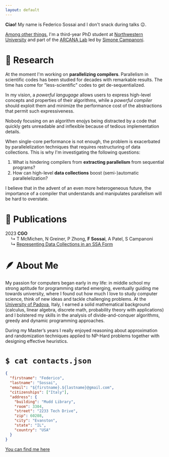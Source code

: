 ```yaml
---
layout: default
---
```


**Ciao!** My name is Federico Sossai and I don't snack during talks &#x1F609;.

[Among other things](./others), I'm a third-year PhD student at
[Northwestern University](https://www.mccormick.northwestern.edu/computer-science/research/areas/systems-networking.html)
and part of the [ARCANA Lab](https://github.com/arcana-lab) led by
[Simone Campanoni](https://users.cs.northwestern.edu/~simonec). 

# &#x1F526; Research

At the moment I'm working on **parallelizing compilers**.
Parallelism in scientific codes has been studied for decades with remarkable results.
The time has come for "less-scientific" codes to get de-sequentialized.

In my vision, a *powerful langugage* allows users to express high-level concepts
and properties of their algorithms, while a *powerful compiler* should exploit them
and minimize the performance cost of the abstractions that permit such expressiveness.

Nobody focusing on an algorithm enojys being distracted by a code that quickly gets
unreadable and inflexible because of tedious implementation details.

When single-core performance is not enough, the problem is exacerbated by
parallelelization techniques that requires restructuring of data collections.
This is why I'm investigating the following questions:
1. What is hindering compilers from **extracting parallelism** from sequential programs?
2. How can high-level **data collections** boost (semi-)automatic parallelelization?

I believe that in the advent of an even more heterogeneous future, the importance of a compiler
that understands and manipulates parallelism will be hard to overstate.

# &#x1F4DC; Publications

2023 **CGO**<br>
&emsp; &#x21B3; T McMichen, N Greiner, P Zhong, **F Sossai**, A Patel, S Campanoni<br>
&emsp; &#x21B3; [Representing Data Collections in an SSA Form](https://mcmichen.cc/files/MEMOIR_CGO_2024.pdf)

# &#x1FAB6; About Me

My passion for computers began early in my life: in middle school my strong aptitude for
programming started emerging, eventually guiding me towards university, where I found out
how much I love to study computer science, think of new ideas and tackle challenging problems.
At the [University of Padova](https://www.dei.unipd.it/en/), Italy, I earned a solid
mathematical background (calculus, linear algebra, discrete math, probability theory with
applications) and I bolstered my skills in the analysis of divide-and-conquer algorithms,
greedy and dynamic programming approaches.

During my Master’s years I really enjoyed reasoning about approximation and randomization
techniques applied to NP-Hard problems together with designing effective heuristics. 

# `$ cat contacts.json`

```json
{
  "firstname": "Federico",
  "lastname": "Sossai",
  "email": "${firstname}.${lastname}@gmail.com",
  "citizenships": ["Italy"],
  "address": {
    "building": "Mudd Library",
    "room": 3304,
    "street": "2233 Tech Drive",
    "zip": 60208,
    "city": "Evanston",
    "state": "IL",
    "country": "USA"
  }
}
```

[You can find me here](https://maps.app.goo.gl/yXqyoCz8yGVzU9AL8)

<!-- ![Octocat](https://github.githubassets.com/images/icons/emoji/octocat.png) -->
